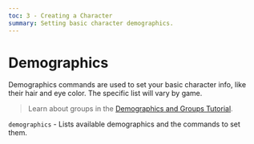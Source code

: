 ```yaml
---
toc: 3 - Creating a Character
summary: Setting basic character demographics.
---
```

# Demographics

Demographics commands are used to set your basic character info, like their hair and eye color. The specific list will vary by game.

> Learn about groups in the [Demographics and Groups Tutorial](/help/demographcis_tutorial).

`demographics` - Lists available demographics and the commands to set them.